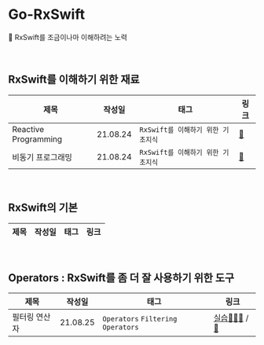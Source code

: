 # Go-RxSwift
🎫  RxSwift를 조금이나마 이해하려는 노력

<br />

## RxSwift를 이해하기 위한 재료
|제목|작성일|태그|링크|
|--|--|--|--|
|Reactive Programming|21.08.24|`RxSwift를 이해하기 위한 기초지식`|[🎫](https://github.com/Taehyeon-Kim/Go-RxSwift/blob/master/Reactive-Programming.md)|
|비동기 프로그래밍|21.08.24|`RxSwift를 이해하기 위한 기초지식`|[🎫](https://github.com/Taehyeon-Kim/Go-RxSwift/blob/master/Asynchronous-Programming.md)|

<br />

## RxSwift의 기본
|제목|작성일|태그|링크|
|--|--|--|--|

<br />

## Operators : RxSwift를 좀 더 잘 사용하기 위한 도구
|제목|작성일|태그|링크|
|--|--|--|--|
|필터링 연산자|21.08.25|`Operators` `Filtering Operators`|[실습🧑🏻‍💻](https://github.com/RxSwift-Study-with-Potatoes/RxSwift-Of-Taeeehyeon/tree/main/Example/RxSwift-Filtering-Operators) / [🎫](https://github.com/Taehyeon-Kim/Go-RxSwift/blob/master/Filtering-Operators.md)|

